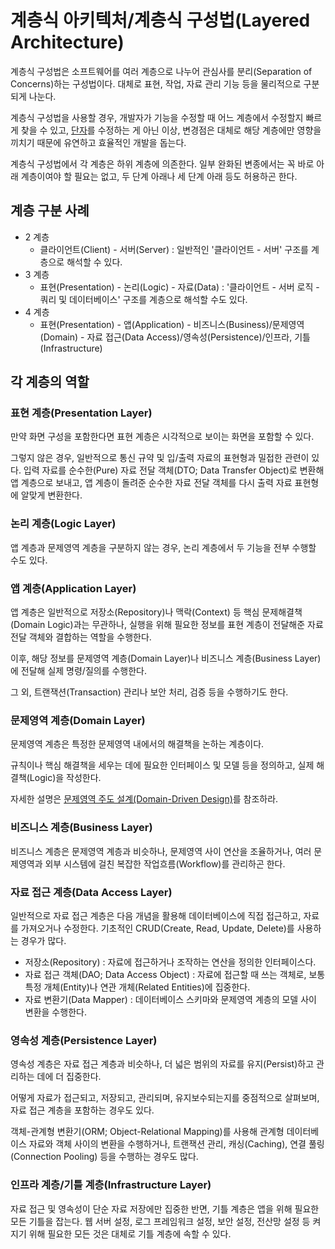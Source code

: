 # 계층식 아키텍처/계층식 구성법(Layered Architecture)

계층식 구성법은 소프트웨어를 여러 계층으로 나누어 관심사를 분리(Separation of Concerns)하는 구성법이다.
대체로 표현, 작업, 자료 관리 기능 등을 물리적으로 구분되게 나눈다.

계층식 구성법을 사용할 경우, 개발자가 기능을 수정할 때 어느 계층에서 수정할지 빠르게 찾을 수 있고,
[단자](./Ports-and-Adapter-Architecture.md)를 수정하는 게 아닌 이상, 변경점은 대체로 해당 계층에만 영향을 끼치기 때문에 유연하고 효율적인 개발을 돕는다.

계층식 구성법에서 각 계층은 하위 계층에 의존한다.
일부 완화된 변종에서는 꼭 바로 아래 계층이여야 할 필요는 없고, 두 단계 아래나 세 단계 아래 등도 허용하곤 한다.

## 계층 구분 사례

- 2 계층
  - 클라이언트(Client) - 서버(Server) : 일반적인 '클라이언트 - 서버' 구조를 계층으로 해석할 수 있다.
- 3 계층
  - 표현(Presentation) - 논리(Logic) - 자료(Data) : '클라이언트 - 서버 로직 - 쿼리 및 데이터베이스' 구조를 계층으로 해석할 수도 있다.
- 4 계층
  - 표현(Presentation) - 앱(Application) - 비즈니스(Business)/문제영역(Domain) - 자료 접근(Data Access)/영속성(Persistence)/인프라, 기틀(Infrastructure)

## 각 계층의 역할

### 표현 계층(Presentation Layer)

만약 화면 구성을 포함한다면 표현 계층은 시각적으로 보이는 화면을 포함할 수 있다.

그렇지 않은 경우, 일반적으로 통신 규약 및 입/출력 자료의 표현형과 밀접한 관련이 있다.
입력 자료를 순수한(Pure) 자료 전달 객체(DTO; Data Transfer Object)로 변환해 앱 계층으로 보내고,
앱 계층이 돌려준 순수한 자료 전달 객체를 다시 출력 자료 표현형에 알맞게 변환한다.

### 논리 계층(Logic Layer)

앱 계층과 문제영역 계층을 구분하지 않는 경우,
논리 계층에서 두 기능을 전부 수행할 수도 있다.

### 앱 계층(Application Layer)

앱 계층은 일반적으로 저장소(Repository)나 맥락(Context) 등 핵심 문제해결책(Domain Logic)과는 무관하나,
실행을 위해 필요한 정보를 표현 계층이 전달해준 자료 전달 객체와 결합하는 역할을 수행한다.

이후, 해당 정보를 문제영역 계층(Domain Layer)나 비즈니스 계층(Business Layer)에 전달해 실제 명령/질의를 수행한다.

그 외, 트랜잭션(Transaction) 관리나 보안 처리, 검증 등을 수행하기도 한다.

### 문제영역 계층(Domain Layer)

문제영역 계층은 특정한 문제영역 내에서의 해결책을 논하는 계층이다.

규칙이나 핵심 해결책을 세우는 데에 필요한 인터페이스 및 모델 등을 정의하고, 실제 해결책(Logic)을 작성한다.

자세한 설명은 [문제영역 주도 설계(Domain-Driven Design)](../../culture/Domain-Driven-Design.md)를 참조하라.

### 비즈니스 계층(Business Layer)

비즈니스 계층은 문제영역 계층과 비슷하나,
문제영역 사이 연산을 조율하거나, 여러 문제영역과 외부 시스템에 걸친 복잡한 작업흐름(Workflow)를 관리하곤 한다.

### 자료 접근 계층(Data Access Layer)

일반적으로 자료 접근 계층은 다음 개념을 활용해 데이터베이스에 직접 접근하고, 자료를 가져오거나 수정한다.
기초적인 CRUD(Create, Read, Update, Delete)를 사용하는 경우가 많다.

- 저장소(Repository) : 자료에 접근하거나 조작하는 연산을 정의한 인터페이스다.
- 자료 접근 객체(DAO; Data Access Object) : 자료에 접근할 때 쓰는 객체로, 보통 특정 개체(Entity)나 연관 개체(Related Entities)에 집중한다.
- 자료 변환기(Data Mapper) : 데이터베이스 스키마와 문제영역 계층의 모델 사이 변환을 수행한다.

### 영속성 계층(Persistence Layer)

영속성 계층은 자료 접근 계층과 비슷하나,
더 넓은 범위의 자료를 유지(Persist)하고 관리하는 데에 더 집중한다.

어떻게 자료가 접근되고, 저장되고, 관리되며, 유지보수되는지를 중점적으로 살펴보며, 자료 접근 계층을 포함하는 경우도 있다.

객체-관계형 변환기(ORM; Object-Relational Mapping)를 사용해 관계형 데이터베이스 자료와 객체 사이의 변환을 수행하거나, 트랜잭션 관리, 캐싱(Caching), 연결 풀링(Connection Pooling) 등을 수행하는 경우도 많다.

### 인프라 계층/기틀 계층(Infrastructure Layer)

자료 접근 및 영속성이 단순 자료 저장에만 집중한 반면, 기틀 계층은 앱을 위해 필요한 모든 기틀을 잡는다.
웹 서버 설정, 로그 프레임워크 설정, 보안 설정, 전산망 설정 등 켜지기 위해 필요한 모든 것은 대체로 기틀 계층에 속할 수 있다.
